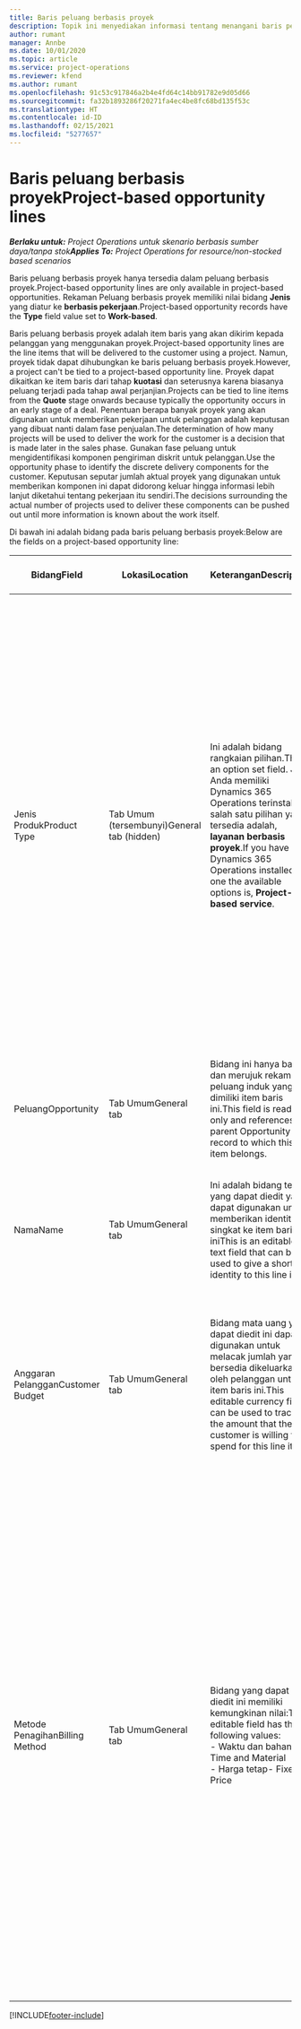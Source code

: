```yaml
---
title: Baris peluang berbasis proyek
description: Topik ini menyediakan informasi tentang menangani baris peluang berbasis proyek.
author: rumant
manager: Annbe
ms.date: 10/01/2020
ms.topic: article
ms.service: project-operations
ms.reviewer: kfend
ms.author: rumant
ms.openlocfilehash: 91c53c917846a2b4e4fd64c14bb91782e9d05d66
ms.sourcegitcommit: fa32b1893286f20271fa4ec4be8fc68bd135f53c
ms.translationtype: HT
ms.contentlocale: id-ID
ms.lasthandoff: 02/15/2021
ms.locfileid: "5277657"
---
```

# <a name="project-based-opportunity-lines"></a><span data-ttu-id="378ce-103">Baris peluang berbasis proyek</span><span class="sxs-lookup"><span data-stu-id="378ce-103">Project-based opportunity lines</span></span>

<span data-ttu-id="378ce-104">_**Berlaku untuk:** Project Operations untuk skenario berbasis sumber daya/tanpa stok_</span><span class="sxs-lookup"><span data-stu-id="378ce-104">_**Applies To:** Project Operations for resource/non-stocked based scenarios_</span></span>


<span data-ttu-id="378ce-105">Baris peluang berbasis proyek hanya tersedia dalam peluang berbasis proyek.</span><span class="sxs-lookup"><span data-stu-id="378ce-105">Project-based opportunity lines are only available in project-based opportunities.</span></span> <span data-ttu-id="378ce-106">Rekaman Peluang berbasis proyek memiliki nilai bidang **Jenis** yang diatur ke **berbasis pekerjaan**.</span><span class="sxs-lookup"><span data-stu-id="378ce-106">Project-based opportunity records have the **Type** field value set to **Work-based**.</span></span>

<span data-ttu-id="378ce-107">Baris peluang berbasis proyek adalah item baris yang akan dikirim kepada pelanggan yang menggunakan proyek.</span><span class="sxs-lookup"><span data-stu-id="378ce-107">Project-based opportunity lines are the line items that will be delivered to the customer using a project.</span></span> <span data-ttu-id="378ce-108">Namun, proyek tidak dapat dihubungkan ke baris peluang berbasis proyek.</span><span class="sxs-lookup"><span data-stu-id="378ce-108">However, a project can't be tied to a project-based opportunity line.</span></span> <span data-ttu-id="378ce-109">Proyek dapat dikaitkan ke item baris dari tahap **kuotasi** dan seterusnya karena biasanya peluang terjadi pada tahap awal perjanjian.</span><span class="sxs-lookup"><span data-stu-id="378ce-109">Projects can be tied to line items from the **Quote** stage onwards because typically the opportunity occurs in an early stage of a deal.</span></span> <span data-ttu-id="378ce-110">Penentuan berapa banyak proyek yang akan digunakan untuk memberikan pekerjaan untuk pelanggan adalah keputusan yang dibuat nanti dalam fase penjualan.</span><span class="sxs-lookup"><span data-stu-id="378ce-110">The determination of how many projects will be used to deliver the work for the customer is a decision that is made later in the sales phase.</span></span> <span data-ttu-id="378ce-111">Gunakan fase peluang untuk mengidentifikasi komponen pengiriman diskrit untuk pelanggan.</span><span class="sxs-lookup"><span data-stu-id="378ce-111">Use the opportunity phase to identify the discrete delivery components for the customer.</span></span> <span data-ttu-id="378ce-112">Keputusan seputar jumlah aktual proyek yang digunakan untuk memberikan komponen ini dapat didorong keluar hingga informasi lebih lanjut diketahui tentang pekerjaan itu sendiri.</span><span class="sxs-lookup"><span data-stu-id="378ce-112">The decisions surrounding the actual number of projects used to deliver these components can be pushed out until more information is known about the work itself.</span></span>

<span data-ttu-id="378ce-113">Di bawah ini adalah bidang pada baris peluang berbasis proyek:</span><span class="sxs-lookup"><span data-stu-id="378ce-113">Below are the fields on a project-based opportunity line:</span></span>

| <span data-ttu-id="378ce-114">**Bidang**</span><span class="sxs-lookup"><span data-stu-id="378ce-114">**Field**</span></span> | <span data-ttu-id="378ce-115">**Lokasi**</span><span class="sxs-lookup"><span data-stu-id="378ce-115">**Location**</span></span> | <span data-ttu-id="378ce-116">**Keterangan**</span><span class="sxs-lookup"><span data-stu-id="378ce-116">**Description**</span></span> | <span data-ttu-id="378ce-117">**Dampak hilir**</span><span class="sxs-lookup"><span data-stu-id="378ce-117">**Downstream impact**</span></span> |
| --- | --- | --- | --- |
| <span data-ttu-id="378ce-118">Jenis Produk</span><span class="sxs-lookup"><span data-stu-id="378ce-118">Product Type</span></span> | <span data-ttu-id="378ce-119">Tab Umum (tersembunyi)</span><span class="sxs-lookup"><span data-stu-id="378ce-119">General tab (hidden)</span></span> | <span data-ttu-id="378ce-120">Ini adalah bidang rangkaian pilihan.</span><span class="sxs-lookup"><span data-stu-id="378ce-120">This is an option set field.</span></span> <span data-ttu-id="378ce-121">Jika Anda memiliki Dynamics 365 Operations terinstal, salah satu pilihan yang tersedia adalah, **layanan berbasis proyek**.</span><span class="sxs-lookup"><span data-stu-id="378ce-121">If you have Dynamics 365 Operations installed, one the available options is, **Project-based service**.</span></span>  | <span data-ttu-id="378ce-122">Nilai bidang ini diatur ke **layanan berbasis proyek** saat Anda membuat baris peluang berbasis proyek dari kisi baris berbasis proyek pada peluang.</span><span class="sxs-lookup"><span data-stu-id="378ce-122">The value of this field is set to **Project-based service** when you create the project-based opportunity line from the project-based lines grid on the Opportunity.</span></span> <br> <span data-ttu-id="378ce-123">Jika Anda mengubah atau mengganti nilai ini, fungsi proyek tidak akan diaktifkan pada item baris berbasis proyek.</span><span class="sxs-lookup"><span data-stu-id="378ce-123">If you change or override this value, the project functionality won't be enabled on your project-based line items.</span></span> |
| <span data-ttu-id="378ce-124">Peluang</span><span class="sxs-lookup"><span data-stu-id="378ce-124">Opportunity</span></span> | <span data-ttu-id="378ce-125">Tab Umum</span><span class="sxs-lookup"><span data-stu-id="378ce-125">General tab</span></span> | <span data-ttu-id="378ce-126">Bidang ini hanya baca dan merujuk rekaman peluang induk yang dimiliki item baris ini.</span><span class="sxs-lookup"><span data-stu-id="378ce-126">This field is read-only and references the parent Opportunity record to which this line item belongs.</span></span> | <span data-ttu-id="378ce-127">Tidak ada dampak hilir dari bidang ini.</span><span class="sxs-lookup"><span data-stu-id="378ce-127">There is no downstream impact of this field.</span></span> |
| <span data-ttu-id="378ce-128">Nama</span><span class="sxs-lookup"><span data-stu-id="378ce-128">Name</span></span> | <span data-ttu-id="378ce-129">Tab Umum</span><span class="sxs-lookup"><span data-stu-id="378ce-129">General tab</span></span> | <span data-ttu-id="378ce-130">Ini adalah bidang teks yang dapat diedit yang dapat digunakan untuk memberikan identitas singkat ke item baris ini</span><span class="sxs-lookup"><span data-stu-id="378ce-130">This is an editable text field that can be used to give a short identity to this line item</span></span> | <span data-ttu-id="378ce-131">Nilai ini dibawa ke baris kuotasi saat Anda membuat kuotasi dari peluang ini</span><span class="sxs-lookup"><span data-stu-id="378ce-131">This value is carried over to the quote line when you create a quote from this opportunity</span></span> |
| <span data-ttu-id="378ce-132">Anggaran Pelanggan</span><span class="sxs-lookup"><span data-stu-id="378ce-132">Customer Budget</span></span> | <span data-ttu-id="378ce-133">Tab Umum</span><span class="sxs-lookup"><span data-stu-id="378ce-133">General tab</span></span> | <span data-ttu-id="378ce-134">Bidang mata uang yang dapat diedit ini dapat digunakan untuk melacak jumlah yang bersedia dikeluarkan oleh pelanggan untuk item baris ini.</span><span class="sxs-lookup"><span data-stu-id="378ce-134">This editable currency field can be used to track the amount that the customer is willing to spend for this line item.</span></span> | <span data-ttu-id="378ce-135">Nilai ini dibawa ke bidang terkait di baris kuotasi saat Anda membuat kuotasi dari peluang ini</span><span class="sxs-lookup"><span data-stu-id="378ce-135">This value is carried over to the corresponding field on the quote line when you create a quote from this opportunity</span></span> |
| <span data-ttu-id="378ce-136">Metode Penagihan</span><span class="sxs-lookup"><span data-stu-id="378ce-136">Billing Method</span></span> | <span data-ttu-id="378ce-137">Tab Umum</span><span class="sxs-lookup"><span data-stu-id="378ce-137">General tab</span></span> | <span data-ttu-id="378ce-138">Bidang yang dapat diedit ini memiliki kemungkinan nilai:</span><span class="sxs-lookup"><span data-stu-id="378ce-138">This editable field has the following values:</span></span></br><span data-ttu-id="378ce-139">- Waktu dan bahan</span><span class="sxs-lookup"><span data-stu-id="378ce-139">- Time and Material</span></span></br><span data-ttu-id="378ce-140">- Harga tetap</span><span class="sxs-lookup"><span data-stu-id="378ce-140">- Fixed Price</span></span> | <span data-ttu-id="378ce-141">Nilai ini dibawa ke bidang terkait di baris kuotasi saat Anda membuat kuotasi dari peluang ini.</span><span class="sxs-lookup"><span data-stu-id="378ce-141">This value is carried over to the corresponding field on the quote line when you create a quote from this opportunity.</span></span> <span data-ttu-id="378ce-142">Setelah baris kuotasi dibuat, bidang akan dikunci dan tidak dapat diubah.</span><span class="sxs-lookup"><span data-stu-id="378ce-142">After the quote line is created, the field is locked and can't be changed.</span></span> <span data-ttu-id="378ce-143">Tetapkan nilai bidang ini seakurat mungkin.</span><span class="sxs-lookup"><span data-stu-id="378ce-143">Assign this field value as accurately as possible.</span></span> <span data-ttu-id="378ce-144">Jika Anda perlu mengubah nilai bidang ini pada baris kuotasi, Hapus dan buat ulang baris kuotasi.</span><span class="sxs-lookup"><span data-stu-id="378ce-144">If you need to change the value of this field on the quote line, delete and re-create the quote line.</span></span> |


[!INCLUDE[footer-include](../includes/footer-banner.md)]
